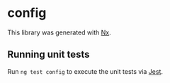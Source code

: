 # config

This library was generated with [Nx](https://nx.dev).

## Running unit tests

Run `ng test config` to execute the unit tests via [Jest](https://jestjs.io).

